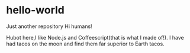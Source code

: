 # hello-world
Just another repository 
Hi humans!

Hubot here,I like Node.js and Coffeescript(that is what I made of!).
I have had tacos on the moon and find them far superior to Earth tacos.

